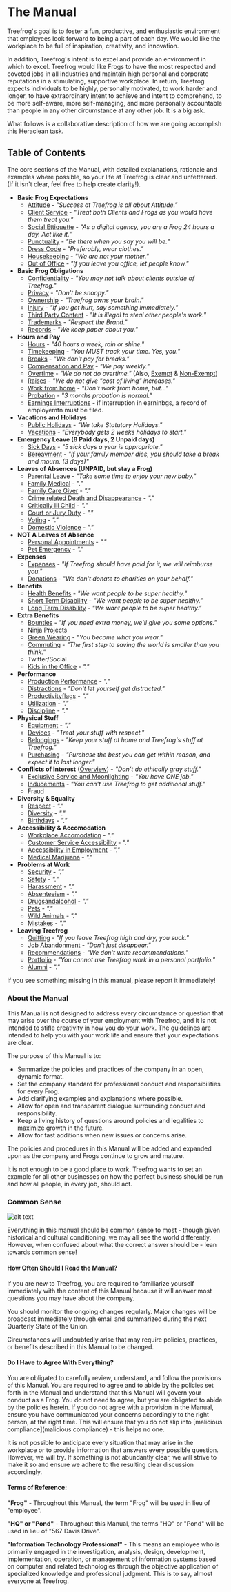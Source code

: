 # The Manual

Treefrog's goal is to foster a fun, productive, and enthusiastic environment that employees look forward to being a part of each day. We would like the workplace to be full of inspiration, creativity, and innovation.

In addition, Treefrog's intent is to excel and provide an environment in which to excel. Treefrog would like Frogs to have the most respected and coveted jobs in all industries and maintain high personal and corporate reputations in a stimulating, supportive workplace. In return, Treefrog expects individuals to be highly, personally motivated, to work harder and longer, to have extraordinary intent to achieve and intent to comprehend, to be more self-aware, more self-managing, and more personally accountable than people in any other circumstance at any other job. It is a big ask.

What follows is a collaborative description of how we are going accomplish this Heraclean task.

## Table of Contents

The core sections of the Manual, with detailed explanations, rationale and examples where possible, so your life at Treefrog is clear and unfetterred. (If it isn't clear, feel free to help create clarity!).

* **Basic Frog Expectations**
	* [Attitude](Attitude.md) - *"Success at Treefrog is all about Attitude."*
	* [Client Service](clientservice.md) - *"Treat both Clients and Frogs as you would have them treat you."*
	* [Social Ettiquette](social.md) - *"As a digital agency, you are a Frog 24 hours a day. Act like it."*
	* [Punctuality](Punctuality.md) - *"Be there when you say you will be."*
	* [Dress Code](dress.md) - *"Preferably, wear clothes."*
	* [Housekeeping](housekeeping.md) - *"We are not your mother."*
	* [Out of Office](outofoffice.md) - *"If you leave you office, let people know."*
* **Basic Frog Obligations**
	* [Confidentiality](confidentiality.md) - *"You may not talk about clients outside of Treefrog."*
	* [Privacy](privacy.md) - *"Don't be snoopy."*
	* [Ownership](ownership.md) - *"Treefrog owns your brain."*
	* [Injury](injury.md) - *"If you get hurt, say something immediately."*
	* [Third Party Content](thirdpartycontent.md) - *"It is illegal to steal other people's work."*
	* [Trademarks](trademarks.md) - *"Respect the Brand."*
	* [Records](records.md) - *"We keep paper about you."*
* **Hours and Pay**
	* [Hours](hours.md) - *"40 hours a week, rain or shine."*
	* [Timekeeping](timekeeping.md) - *"You MUST track your time. Yes, you."*
	* [Breaks](breaks.md) - *"We don't pay for breaks."*
	* [Compensation and Pay](Compensation.md) - *"We pay weekly."*
	* [Overtime](overtime.md) - *"We do not do overtime."* (Also, [Exempt](Exempted.md) & [Non-Exempt](Exempted.md))
	* [Raises](raises.md) - *"We do not give "cost of living" increases."*
	* [Work from home](workfromhome.md) - *"Don't work from home, but..."*
	* [Probation](probation.md) - *"3 months probation is normal."*
	* [Earnings Interruptions]() - if interruption in earninbgs, a record of employemtn must be filed.
* **Vacations and Holidays**
	* [Public Holidays](holidays.md) - *"We take Statutory Holidays."*
	* [Vacations](vacations.md) - *"Everybody gets 2 weeks holidays to start."*
* **Emergency Leave (8 Paid days, 2 Unpaid days)**
	* [Sick Days](sickdays.md) - *"5 sick days a year is appropriate."*
	* [Bereavment](bereavement.md) - *"If your family member dies, you should take a break and mourn. (3 days)"*
* **Leaves of Absences (UNPAID, but stay a Frog)**
	* [Parental Leave](ParentalLeave.md) - *"Take some time to enjoy your new baby."*
	* [Family Medical](FamilyMedical.md) - *"."*
	* [Family Care Giver](FamilyCareGiver.md) - *"."*
	* [Crime related Death and Disappearance](Crimerelated.md) - *"."*
	* [Critically Ill Child](CriticallyIllChild.md) - *"."*
	* [Court or Jury Duty](JuryDuty.md) - *"."*
	* [Voting](Voting.md) - *"."*
	* [Domestic Violence](DomesticViolence.md) - *"."*
* **NOT A Leaves of Absence**
	* [Personal Appointments](PersonalAppointments.md) - *"."*
	* [Pet Emergency](PetEmergencies.md) - *"."*
* **Expenses**
	* [Expenses](expenses.md) - *"If Treefrog should have paid for it, we will reimburse you."*
	* [Donations](Donations.md) - *"We don't donate to charities on your behalf."*
* **Benefits**
	* [Health Benefits](benefits.md) - *"We want people to be super healthy."*
	* [Short Term Disability](std.md) - *"We want people to be super healthy."*
	* [Long Term Disability](ltd.md) - *"We want people to be super healthy."*
* **Extra Benefits**
	* [Bounties](bounties.md) - *"If you need extra money, we'll give you some options."*
	* Ninja Projects
	* [Green Wearing](greenwearing.md) - *"You become what you wear."*
	* [Commuting](commuting.md) - *"The first step to saving the world is smaller than you think."*
	* Twitter/Social
	* [Kids in the Office](kids.md) - *"."*
* **Performance**
	* [Production Performance](productionperformance.md) - *"."*
	* [Distractions](distractions.md) - *"Don't let yourself get distracted."*
	* [Productivityflags](productivityflags.md) - *"."*
	* [Utilization](Utilization.md) - *"."*
	* [Discipline](discipline.md) - *"."*
* **Physical Stuff**
	* [Equipment](equipment.md) - *"."*
	* [Devices](devices.md) - *"Treat your stuff with respect."*
	* [Belongings](belongings.md) - *"Keep your stuff at home and Treefrog's stuff at Treefrog."*
	* [Purchasing](purchasing.md) - *"Purchase the best you can get within reason, and expect it to last longer."*
* **Conflicts of Interest** ([Overview](conflictofinterest.md)) - *"Don't do ethically gray stuff."*
	* [Exclusive Service and Moonlighting](exclusiveservice.md) - *"You have ONE job."*
	* [Inducements](Inducements.md) - *"You can't use Treefrog to get additional stuff."*
	* Fraud
* **Diversity & Equality**
	* [Respect](respect.md) - *"."*
	* [Diversity](diversity.md) - *"."*
	* [Birthdays](birthdays.md) - *"."*
* **Accessibility & Accomodation**
	* [Workplace Accomodation](WorkplaceAccomodation.md) - *"."*
	* [Customer Service Accessibility](CustomerServiceAccessibility.md) - *"."*
	* [Accessibility in Employment](AccessibilityinEmployment.md) - *"."*
	* [Medical Marijuana](MedicalMarijuana.md) - *"."*
* **Problems at Work**
	* [Security](security.md) - *"."*
	* [Safety](safety.md) - *"."*
	* [Harassment](harassment.md) - *"."*
	* [Absenteeism](absenteeism.md) - *"."*
	* [Drugsandalcohol](drugsandalcohol.md) - *"."*
	* [Pets](pets.md) - *"."*
	* [Wild Animals](animals.md) - *"."*
	* [Mistakes](mistakes.md) - *"."*
* **Leaving Treefrog**
	* [Quitting](Quitting.md) - *"If you leave Treefrog high and dry, you suck."*
	* [Job Abandonment](Abandonment.md) - *"Don't just disappear."*
	* [Recommendations](Recommendations.md) - *"We don't write recommendations."*
	* [Portfolio](portfolio.md) - *"You cannot use Treefrog work in a personal portfolio."*
	* [Alumni](Alumni.md) - *"."*

If you see something missing in this manual, please report it immediately!

### About the Manual

This Manual is not designed to address every circumstance or question that may arise over the course of your employment with Treefrog, and it is not intended to stifle creativity in how you do your work. The guidelines are intended to help you with your work life and ensure that your expectations are clear.

The purpose of this Manual is to:

- Summarize the policies and practices of the company in an open, dynamic format.
- Set the company standard for professional conduct and responsibilities for every Frog.
- Add clarifying examples and explanations where possible.
- Allow for open and transparent dialogue surrounding conduct and responsibility.
- Keep a living history of questions around policies and legalities to maximize growth in the future.
- Allow for fast additions when new issues or concerns arise.

The policies and procedures in this Manual will be added and expanded upon as the company and Frogs continue to grow and mature.

It is not enough to be a good place to work. Treefrog wants to set an example for all other businesses on how the perfect business should be run and how all people, in every job, should act.

### Common Sense

![alt text](images/common-sense-superpower.jpg "Deadpool Common Sense")

Everything in this manual should be common sense to most - though given historical and cultural conditioning, we may all see the world differently. However, when confused about what the correct answer should be - lean towards common sense!

#### How Often Should I Read the Manual?

If you are new to Treefrog, you are required to familiarize yourself immediately with the content of this Manual because it will answer most questions you may have about the company.

You should monitor the ongoing changes regularly. Major changes will be broadcast immediately through email and summarized during the next Quarterly State of the Union.

Circumstances will undoubtedly arise that may require policies, practices, or benefits described in this Manual to be changed.

#### Do I Have to Agree With Everything?

You are obligated to carefully review, understand, and follow the provisions of this Manual. You are required to agree and to abide by the policies set forth in the Manual and understand that this Manual will govern your conduct as a Frog. You do not need to agree, but you are obligated to abide by the policies herein. If you do not agree with a provision in the Manual, ensure you have communicated your concerns accordingly to the right person, at the right time. This will ensure that you do not slip into [malicious compliance](malicious compliance) - this helps no one.

It is not possible to anticipate every situation that may arise in the workplace or to provide information that answers every possible question. However, we will try. If something is not abundantly clear, we will strive to make it so and ensure we adhere to the resulting clear discussion accordingly.

#### Terms of Reference:

**"Frog"** - Throughout this Manual, the term "Frog" will be used in lieu of "employee".

**"HQ" or "Pond"** - Throughout this Manual, the terms "HQ" or "Pond" will be used in lieu of "567 Davis Drive".

**"Information Technology Professional"** - This means an employee who is primarily engaged in the investigation, analysis, design, development, implementation, operation, or management of information systems based on computer and related technologies through the objective application of specialized knowledge and professional judgment. This is to say, almost everyone at Treefrog.


